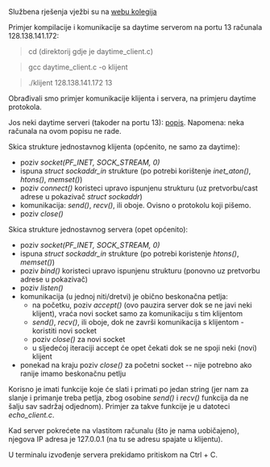 Službena rješenja vježbi su na [webu kolegija](https://web.math.pmf.unizg.hr/nastava/mreze/slideovi.php)

Primjer kompilacije i komunikacije sa daytime serverom na portu 13 računala 128.138.141.172:
> cd (direktorij gdje je daytime_client.c)

> gcc daytime_client.c -o klijent

> ./klijent 128.138.141.172 13

Obrađivali smo primjer komunikacije klijenta i servera, na primjeru daytime protokola.

Jos neki daytime serveri (takoder na portu 13): [popis](https://tf.nist.gov/tf-cgi/servers.cgi). Napomena: neka računala na ovom popisu ne rade.

Skica strukture jednostavnog klijenta (općenito, ne samo za daytime):
 - poziv *socket(PF_INET, SOCK_STREAM, 0)*
 - ispuna *struct sockaddr_in* strukture (po potrebi korištenje *inet_aton()*, *htons()*, *memset()*)
 - poziv *connect()* koristeci upravo ispunjenu strukturu (uz pretvorbu/cast adrese u pokazivač *struct sockaddr*)
 - komunikacija: *send()*, *recv()*, ili oboje. Ovisno o protokolu koji pišemo.
 - poziv *close()*

Skica strukture jednostavnog servera (opet općenito):
 - poziv *socket(PF_INET, SOCK_STREAM, 0)*
 - ispuna *struct sockaddr_in* strukture (po potrebi koristenje *htons()*, *memset()*)
 - poziv *bind()* koristeci upravo ispunjenu strukturu (ponovno uz pretvorbu adrese u pokazivač)
 - poziv *listen()*
 - komunikacija (u jednoj niti/dretvi) je obično beskonačna petlja:
   - na početku, poziv *accept()* (ovo pauzira server dok se ne javi neki klijent), vraća novi socket samo za komunikaciju s tim klijentom
   - *send()*, *recv()*, ili oboje, dok ne završi komunikacija s klijentom - koristiti novi socket
   - poziv *close()* za novi socket
   - u sljedećoj iteraciji accept će opet čekati dok se ne spoji neki (novi) klijent
 - ponekad na kraju poziv *close()* za početni socket -- nije potrebno ako ranije imamo beskonačnu petlju 

Korisno je imati funkcije koje će slati i primati po jedan string (jer nam za slanje i primanje
treba petlja, zbog osobine *send()* i *recv()* funkcija da ne šalju sav sadržaj odjednom).
Primjer za takve funkcije je u datoteci *echo_client.c*.

Kad server pokrećete na vlastitom računalu (što je nama uobičajeno), njegova IP adresa je 127.0.0.1 (na tu se adresu spajate u klijentu).

U terminalu izvođenje servera prekidamo pritiskom na Ctrl + C.






























